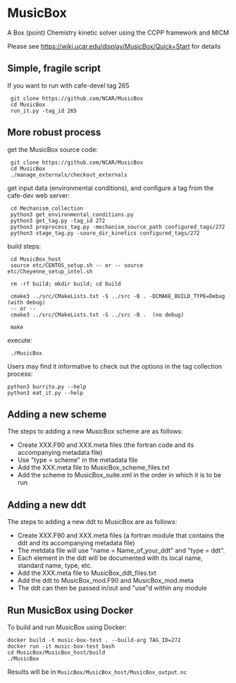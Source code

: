 # MusicBox
A Box (point) Chemistry kinetic solver using the CCPP framework and MICM

Please see https://wiki.ucar.edu/display/MusicBox/Quick+Start for details

## Simple, fragile script
If you want to run with cafe-devel tag 265
```
 git clone https://github.com/NCAR/MusicBox
 cd MusicBox
 run_it.py -tag_id 265
```

## More robust process

get the MusicBox source code:
```
 git clone https://github.com/NCAR/MusicBox
 cd MusicBox
 ./manage_externals/checkout_externals
```
get input data (environmental conditions), and configure a tag from the cafe-dev web server:

```
 cd Mechanism_collection
 python3 get_environmental_conditions.py
 python3 get_tag.py -tag_id 272
 python3 preprocess_tag.py -mechanism_source_path configured_tags/272
 python3 stage_tag.py -soure_dir_kinetics configured_tags/272
```
build steps:
```
 cd MusicBox_host
 source etc/CENTOS_setup.sh -- or -- source etc/Cheyenne_setup_intel.sh

 rm -rf build; mkdir build; cd build

 cmake3 ../src/CMakeLists.txt -S ../src -B . -DCMAKE_BUILD_TYPE=Debug (with debug)
 -- or --
 cmake3 ../src/CMakeLists.txt -S ../src -B .  (no debug)

 make
```
execute:
```
 ./MusicBox
```

Users may find it informative to check out the options in the tag collection process:
```
python3 burrito.py --help
python3 eat_it.py --help
```

## Adding a new scheme

The steps to adding a new MusicBox scheme are as follows:
* Create XXX.F90 and XXX.meta files (the fortran code and its accompanying metadata file)
* Use "type = scheme" in the metadata file
* Add the XXX.meta file to MusicBox_scheme_files.txt
* Add the scheme to MusicBox_suite.xml in the order in which it is to be run

## Adding a new ddt
The steps to adding a new ddt to MusicBox are as follows:
* Create XXX.F90 and XXX.meta files (a fortran module that contains the ddt and its accompanying metadata file)
* The metdata file will use "name = Name_of_your_ddt" and "type = ddt". 
* Each element in the ddt will be documented with its local name, standard name, type, etc.
* Add the XXX.meta file to MusicBox_ddt_files.txt
* Add the ddt to MusicBox_mod.F90 and MusicBox_mod.meta
* The ddt can then be passed in/out and "use"d within any module 

## Run MusicBox using Docker

To build and run MusicBox using Docker:
```
docker build -t music-box-test . --build-arg TAG_ID=272
docker run -it music-box-test bash
cd MusicBox/MusicBox_host/build
./MusicBox
```
Results will be in `MusicBox/MusicBox_host/MusicBox_output.nc`
